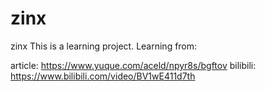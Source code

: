 # zinx

zinx This is a learning project. Learning from:

article: https://www.yuque.com/aceld/npyr8s/bgftov
bilibili: https://www.bilibili.com/video/BV1wE411d7th
